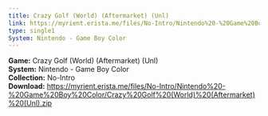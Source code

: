 ```yaml
---
title: Crazy Golf (World) (Aftermarket) (Unl)
link: https://myrient.erista.me/files/No-Intro/Nintendo%20-%20Game%20Boy%20Color/Crazy%20Golf%20(World)%20(Aftermarket)%20(Unl).zip
type: single1
System: Nintendo - Game Boy Color
---
```

<b>Game:</b> Crazy Golf (World) (Aftermarket) (Unl)<br>
<b>System:</b> Nintendo - Game Boy Color<br>
<b>Collection:</b> No-Intro<br>
<b>Download:</b> https://myrient.erista.me/files/No-Intro/Nintendo%20-%20Game%20Boy%20Color/Crazy%20Golf%20(World)%20(Aftermarket)%20(Unl).zip